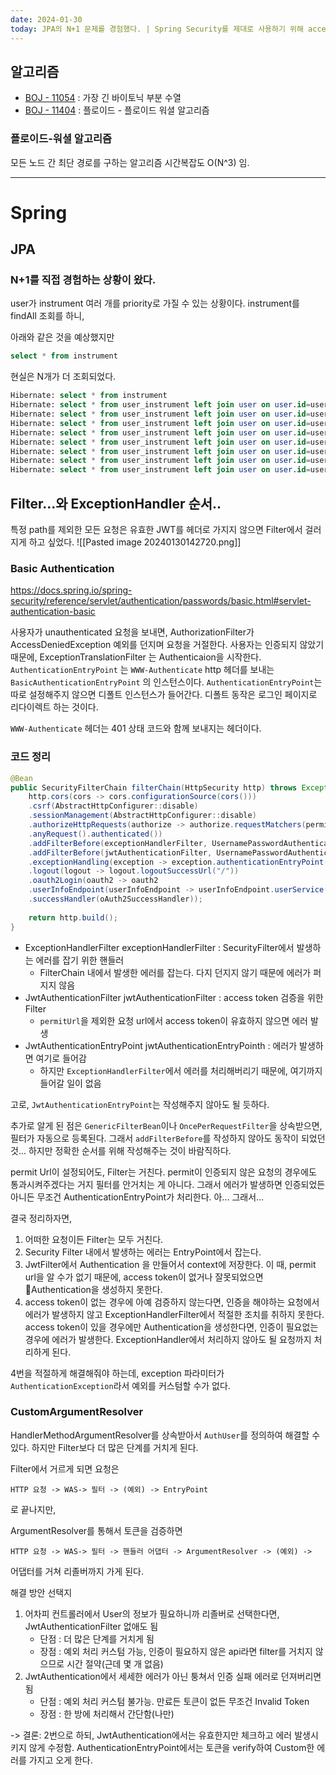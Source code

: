 ```yaml
---
date: 2024-01-30
today: JPA의 N+1 문제를 경험했다. | Spring Security를 제대로 사용하기 위해 access token 검증에 대해 좀 자세 살펴봤다.
---
```

## 알고리즘
- [BOJ - 11054](https://www.acmicpc.net/problem/11054) : 가장 긴 바이토닉 부분 수열
- [BOJ - 11404](https://www.acmicpc.net/problem/11404) : 플로이드 - 플로이드 워셜 알고리즘

### 플로이드-워셜 알고리즘
모든 노드 간 최단 경로를 구하는 알고리즘
시간복잡도 O(N^3) 임.



---

# Spring
## JPA

### N+1를 직접 경험하는 상황이 왔다.

user가 instrument 여러 개를 priority로 가질 수 있는 상황이다.
instrument를 findAll 조회를 하니, 

아래와 같은 것을 예상했지만
```sql
select * from instrument
```

현실은 N개가 더 조회되었다.
```sql
Hibernate: select * from instrument
Hibernate: select * from user_instrument left join user on user.id=user_id where instrument_id=?
Hibernate: select * from user_instrument left join user on user.id=user_id where instrument_id=?
Hibernate: select * from user_instrument left join user on user.id=user_id where instrument_id=?
Hibernate: select * from user_instrument left join user on user.id=user_id where instrument_id=?
Hibernate: select * from user_instrument left join user on user.id=user_id where instrument_id=?
Hibernate: select * from user_instrument left join user on user.id=user_id where instrument_id=?
Hibernate: select * from user_instrument left join user on user.id=user_id where instrument_id=?
Hibernate: select * from user_instrument left join user on user.id=user_id where instrument_id=?
```


## Filter...와 ExceptionHandler 순서.. 

특정 path를 제외한 모든 요청은 유효한 JWT를 헤더로 가지지 않으면 Filter에서 걸러지게 하고 싶었다.
![[Pasted image 20240130142720.png]]

### Basic Authentication

https://docs.spring.io/spring-security/reference/servlet/authentication/passwords/basic.html#servlet-authentication-basic

사용자가 unauthenticated 요청을 보내면, AuthorizationFilter가 AccessDeniedException 예외를 던지며 요청을 거절한다.
사용자는 인증되지 않았기 때문에, ExceptionTranslationFilter 는 Authenticaion을 시작한다.
`AuthenticationEntryPoint` 는 `WWW-Authenticate` http 헤더를 보내는 `BasicAuthenticationEntryPoint` 의 인스턴스이다.
`AuthenticationEntryPoint`는 따로 설정해주지 않으면 디폴트 인스턴스가 들어간다. 디폴트 동작은 로그인 페이지로 리다이렉트 하는 것이다.

`WWW-Authenticate` 헤더는 401 상태 코드와 함께 보내지는 헤더이다. 

### 코드 정리

```java
@Bean  
public SecurityFilterChain filterChain(HttpSecurity http) throws Exception {  
	http.cors(cors -> cors.configurationSource(cors()))  
	.csrf(AbstractHttpConfigurer::disable)  
	.sessionManagement(AbstractHttpConfigurer::disable)  
	.authorizeHttpRequests(authorize -> authorize.requestMatchers(permitUrl).permitAll()  
	.anyRequest().authenticated())  
	.addFilterBefore(exceptionHandlerFilter, UsernamePasswordAuthenticationFilter.class)  
	.addFilterBefore(jwtAuthenticationFilter, UsernamePasswordAuthenticationFilter.class)  
	.exceptionHandling(exception -> exception.authenticationEntryPoint(jwtAuthenticationEntryPoint))  
	.logout(logout -> logout.logoutSuccessUrl("/"))  
	.oauth2Login(oauth2 -> oauth2  
	.userInfoEndpoint(userInfoEndpoint -> userInfoEndpoint.userService(customOAuth2UserService))  
	.successHandler(oAuth2SuccessHandler));  
	  
	return http.build();  
}
```

- ExceptionHandlerFilter exceptionHandlerFilter  : SecurityFilter에서 발생하는 에러를 잡기 위한 핸들러
	- FilterChain 내에서 발생한 에러를 잡는다. 다지 던지지 않기 때문에 에러가 퍼지지 않음
- JwtAuthenticationFilter jwtAuthenticationFilter : access token 검증을 위한 Filter
	- `permitUrl`을 제외한 요청 url에서 access token이 유효하지 않으면 에러 발생
- JwtAuthenticationEntryPoint jwtAuthenticationEntryPointh : 에러가 발생하면 여기로 들어감
	- 하지만 `ExceptionHandlerFilter`에서 에러를 처리해버리기 때문에, 여기까지 들어갈 일이 없음

고로, `JwtAuthenticationEntryPoint`는 작성해주지 않아도 될 듯하다.

추가로 알게 된 점은 `GenericFilterBean`이나 `OncePerRequestFilter`을 상속받으면, 필터가 자동으로 등록된다. 
그래서 `addFilterBefore`를 작성하지 않아도 동작이 되었던 것... 하지만 정확한 순서를 위해 작성해주는 것이 바람직하다.

permit Url이 설정되어도, Filter는 거친다. permit이 인증되지 않은 요청의 경우에도 통과시켜주겠다는 거지 필터를 안거치는 게 아니다.
그래서 에러가 발생하면 인증되었든 아니든 무조건 AuthenticationEntryPoint가 처리한다.
아... 그래서...

결국 정리하자면,
1. 어떠한 요청이든 Filter는 모두 거친다.
2. Security Filter 내에서 발생하는 에러는 EntryPoint에서 잡는다.
3. JwtFilter에서 Authentication 을 만들어서 context에 저장한다. 이 때, permit url을 알 수가 없기 때문에, access token이 없거나 잘못되었으면 Authentication을 생성하지 못한다.
4. access token이 없는 경우에 아예 검증하지 않는다면, 인증을 해야하는 요청에서 에러가 발생하지 않고 ExceptionHandlerFilter에서 적절한 조치를 취하지 못한다. access token이 있을 경우에만 Authentication을 생성한다면, 인증이 필요없는 경우에 에러가 발생한다. ExceptionHandler에서 처리하지 않아도 될 요청까지 처리하게 된다.

4번을 적절하게 해결해줘야 하는데, exception 파라미터가 `AuthenticationException`라서 예외를 커스텀할 수가 없다.


### CustomArgumentResolver

HandlerMethodArgumentResolver를 상속받아서 `AuthUser`를 정의하여 해결할 수 있다.
하지만 Filter보다 더 많은 단계를 거치게 된다.

Filter에서 거르게 되면 요청은
```
HTTP 요청 -> WAS-> 필터 -> (예외) -> EntryPoint
```
로 끝나지만,

ArgumentResolver를 통해서 토큰을 검증하면
```
HTTP 요청 -> WAS-> 필터 -> 핸들러 어댑터 -> ArgumentResolver -> (예외) -> 
```
어댑터를 거쳐 리졸버까지 가게 된다.


해결 방안 선택지
1. 어차피 컨트롤러에서 User의 정보가 필요하니까 리졸버로 선택한다면, JwtAuthenticationFilter 없애도 됨
	- 단점 : 더 많은 단계를 거치게 됨
	- 장점 : 예외 처리 커스텀 가능, 인증이 필요하지 않은 api라면 filter를 거치지 않으므로 시간 절약(근데 몇 개 없음)
2. JwtAuthentication에서 세세한 에러가 아닌 퉁쳐서 인증 실패 에러로 던져버리면 됨
	- 단점 : 예외 처리 커스텀 불가능. 만료든 토큰이 없든 무조건 Invalid Token
	- 장점 : 한 방에 처리해서 간단함(나만)

-> 결론: 2번으로 하되, JwtAuthentication에서는 유효한지만 체크하고 에러 발생시키지 않게 수정함. AuthenticationEntryPoint에서는 토큰을 verify하여 Custom한 에러를 가지고 오게 한다.





